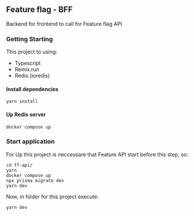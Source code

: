 ## Feature flag - BFF

Backend for frontend to call for Feature flag API

### Getting Starting

This project to using:

- Typescript
- Remix.run
- Redis (ioredis)

#### Install dependencies

```
yarn install
```

#### Up Redis server

```
docker compose up
```

### Start application

For Up this project is neccessare that Feature API start before this step, so:

```
cd ff-api/
yarn
docker compose up
npx prisma migrate dev
yarn dev
```

Now, in folder for this project execute:

```
yarn dev
```